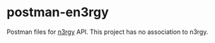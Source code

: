 # postman-en3rgy
Postman files for [n3rgy](http://www.n3rgy.com/) API. This project has no association to n3rgy.
